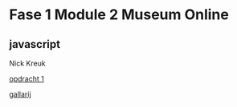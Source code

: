 # Fase 1 Module 2 Museum Online
## javascript

Nick Kreuk

[opdracht 1](https://32829.hosts1.ma-cloud.nl/f1m2js/les1-website)

[gallarij](http://127.0.0.1:5500/JS%20Gallerij/index.html)
